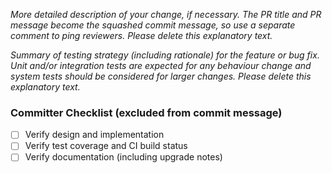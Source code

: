 *More detailed description of your change,
if necessary. The PR title and PR message become
the squashed commit message, so use a separate
comment to ping reviewers. Please delete this
explanatory text.*

*Summary of testing strategy (including rationale)
for the feature or bug fix. Unit and/or integration
tests are expected for any behaviour change and
system tests should be considered for larger changes.
Please delete this explanatory text.*

### Committer Checklist (excluded from commit message)
- [ ] Verify design and implementation 
- [ ] Verify test coverage and CI build status
- [ ] Verify documentation (including upgrade notes)
